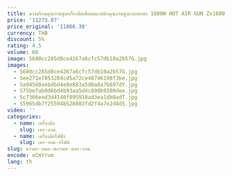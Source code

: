 ```yaml
---
title: ความร้อนคุณภาพสูงเครื่องมือเชื่อมพลาสติกคุณภาพสูงแบบพกพา 1600W HOT AIR GUN Zx1600 สําหรับเชื่อมพลาสติกนุ่มสําหรับขาย
price: '11273.07'
price_original: '11866.38'
currency: THB
discount: 5%
rating: 4.5
volume: 66
image: S680cc285d8ce4267a6cfc57db10a2b57G.jpg
images:
  - S680cc285d8ce4267a6cfc57db10a2b57G.jpg
  - See271e7853284cd5a72ce48746198f3be.jpg
  - Sa94560aebdbd4e8e883a5d0a8a7b697dY.jpg
  - S75befab0d6bd4b93aa5d4c090b9100dee.jpg
  - Sc7366eed3d4140f895918ad3ea1db8adT.jpg
  - S5965db7f25594b528883fd2f4a7e2d4dS.jpg
video: ''
categories:
  - name: เครื่องมือ
    slug: เคร-องม
  - name: เครื่องมือไฟฟ้า
    slug: เคร-องม-อไฟฟ
slug: ความร-อนค-ณภาพส-งเคร-องม
encode: oCmYrum
lang: th
---
```

  